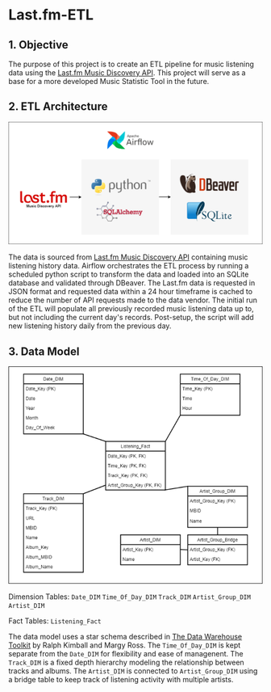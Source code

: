 # Last.fm-ETL

## 1. Objective
The purpose of this project is to create an ETL pipeline for music listening data using the [Last.fm Music Discovery API](https://www.last.fm/api). This project will serve as a base for a more developed Music Statistic Tool in the future.

## 2. ETL Architecture
![Project Basic Architecture](images/Last.fm_ETL.png)

The data is sourced from [Last.fm Music Discovery API](https://www.last.fm/api) containing music listening history data. Airflow orchestrates the ETL process by running a scheduled python script to transform the data and loaded into an SQLite database and validated through DBeaver. The Last.fm data is requested in JSON format and requested data within a 24 hour timeframe is cached to reduce the number of API requests made to the data vendor. The initial run of the ETL will populate all previously recorded music listening data up to, but not including the current day's records. Post-setup, the script will add new listening history daily from the previous day.

## 3. Data Model
![Data Model](images/Data_Model.png)

Dimension Tables:
`Date_DIM`
`Time_Of_Day_DIM`
`Track_DIM`
`Artist_Group_DIM`
`Artist_DIM`

Fact Tables:
`Listening_Fact`

The data model uses a star schema described in [The Data Warehouse Toolkit](https://www.kimballgroup.com/data-warehouse-business-intelligence-resources/books/data-warehouse-dw-toolkit/) by Ralph Kimball and Margy Ross. The `Time_Of_Day_DIM` is kept separate from the `Date_DIM` for flexibility and ease of managenent. The `Track_DIM` is a fixed depth hierarchy modeling the relationship between tracks and albums. The `Artist_DIM` is connected to `Artist_Group_DIM` using a bridge table to keep track of listening activity with multiple artists.